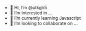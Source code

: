- 👋 Hi, I’m @utkglr5
- 👀 I’m interested in ...
- 🌱 I’m currently learning Javascript
- 💞️ I’m looking to collaborate on ...

<!---
utkglr5/utkglr5 is a ✨ special ✨ repository because its `README.md` (this file) appears on your GitHub profile.
You can click the Preview link to take a look at your changes.
--->
